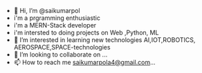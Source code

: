 - 👋 Hi, I’m @saikumarpol
- i'm a prgramming enthusiastic
- i'm a  MERN-Stack developer
- i'm intersted to doing projects on Web ,Python, ML
- 👀 I’m interested in learning new technologies AI,IOT,ROBOTICS, AEROSPACE,SPACE-technologies
- 💞️ I’m looking to collaborate on ...
- 📫 How to reach me  saikumarpola4@gmail.com...

<!---
saikumarpol/saikumarpol is a ✨ special ✨ repository because its `README.md` (this file) appears on your GitHub profile.
You can click the Preview link to take a look at your changes.
--->
